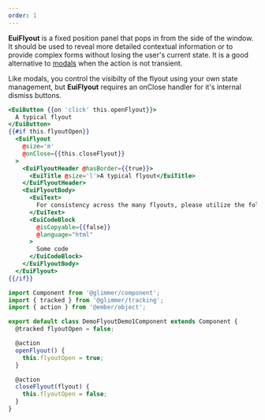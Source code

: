 ```yaml
---
order: 1
---
```


<EuiText>
  <p>
  <strong>EuiFlyout</strong> is a fixed position panel that pops in from the side of the window. It should be used to reveal more detailed contextual information or to provide complex forms without losing the user's current state. It is a good alternative to <a href="/docs/core/docs/layout/modal">modals</a> when the action is not transient.
  </p>
  <p>
  Like modals, you control the visibilty of the flyout using your own state management, but <strong>EuiFlyout</strong> requires an <EuiCode>onClose</EuiCode> handler for it's internal dismiss buttons.
  </p>
</EuiText>

```hbs template
<EuiButton {{on 'click' this.openFlyout}}>
  A typical flyout
</EuiButton>
{{#if this.flyoutOpen}}
  <EuiFlyout
    @size='m'
    @onClose={{this.closeFlyout}}
  >
    <EuiFlyoutHeader @hasBorder={{true}}>
      <EuiTitle @size='l'>A typical flyout</EuiTitle>
    </EuiFlyoutHeader>
    <EuiFlyoutBody>
      <EuiText>
        For consistency across the many flyouts, please utilize the following code for implementing the flyout with a header.
      </EuiText>
      <EuiCodeBlock
        @isCopyable={{false}}
        @language="html"
      >
        Some code
      </EuiCodeBlock>
    </EuiFlyoutBody>
  </EuiFlyout>
{{/if}}
```

```js component
import Component from '@glimmer/component';
import { tracked } from '@glimmer/tracking';
import { action } from '@ember/object';

export default class DemoFlyoutDemo1Component extends Component {
  @tracked flyoutOpen = false;

  @action
  openFlyout() {
    this.flyoutOpen = true;
  }

  @action
  closeFlyout(flyout) {
    this.flyoutOpen = false;
  }
}
```
